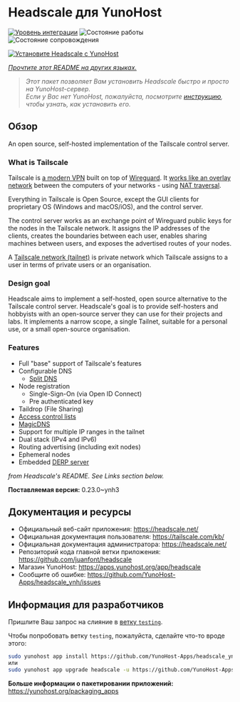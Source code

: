 <!--
Важно: этот README был автоматически сгенерирован <https://github.com/YunoHost/apps/tree/master/tools/readme_generator>
Он НЕ ДОЛЖЕН редактироваться вручную.
-->

# Headscale для YunoHost

[![Уровень интеграции](https://dash.yunohost.org/integration/headscale.svg)](https://ci-apps.yunohost.org/ci/apps/headscale/) ![Состояние работы](https://ci-apps.yunohost.org/ci/badges/headscale.status.svg) ![Состояние сопровождения](https://ci-apps.yunohost.org/ci/badges/headscale.maintain.svg)

[![Установите Headscale с YunoHost](https://install-app.yunohost.org/install-with-yunohost.svg)](https://install-app.yunohost.org/?app=headscale)

*[Прочтите этот README на других языках.](./ALL_README.md)*

> *Этот пакет позволяет Вам установить Headscale быстро и просто на YunoHost-сервер.*  
> *Если у Вас нет YunoHost, пожалуйста, посмотрите [инструкцию](https://yunohost.org/install), чтобы узнать, как установить его.*

## Обзор

An open source, self-hosted implementation of the Tailscale control server.

### What is Tailscale

Tailscale is [a modern VPN](https://tailscale.com/) built on top of
[Wireguard](https://www.wireguard.com/).
It [works like an overlay network](https://tailscale.com/blog/how-tailscale-works/)
between the computers of your networks - using
[NAT traversal](https://tailscale.com/blog/how-nat-traversal-works/).

Everything in Tailscale is Open Source, except the GUI clients for proprietary OS
(Windows and macOS/iOS), and the control server.

The control server works as an exchange point of Wireguard public keys for the
nodes in the Tailscale network. It assigns the IP addresses of the clients,
creates the boundaries between each user, enables sharing machines between users,
and exposes the advertised routes of your nodes.

A [Tailscale network (tailnet)](https://tailscale.com/kb/1136/tailnet/) is private
network which Tailscale assigns to a user in terms of private users or an
organisation.

### Design goal

Headscale aims to implement a self-hosted, open source alternative to the Tailscale
control server.
Headscale's goal is to provide self-hosters and hobbyists with an open-source
server they can use for their projects and labs.
It implements a narrow scope, a single Tailnet, suitable for a personal use, or a small
open-source organisation.

### Features


- Full "base" support of Tailscale's features
- Configurable DNS
  - [Split DNS](https://tailscale.com/kb/1054/dns/#using-dns-settings-in-the-admin-console)
- Node registration
  - Single-Sign-On (via Open ID Connect)
  - Pre authenticated key
- Taildrop (File Sharing)
- [Access control lists](https://tailscale.com/kb/1018/acls/)
- [MagicDNS](https://tailscale.com/kb/1081/magicdns)
- Support for multiple IP ranges in the tailnet
- Dual stack (IPv4 and IPv6)
- Routing advertising (including exit nodes)
- Ephemeral nodes
- Embedded [DERP server](https://tailscale.com/blog/how-tailscale-works/#encrypted-tcp-relays-derp)

*from Headscale's README. See Links section below.*


**Поставляемая версия:** 0.23.0~ynh3
## Документация и ресурсы

- Официальный веб-сайт приложения: <https://headscale.net/>
- Официальная документация пользователя: <https://tailscale.com/kb/>
- Официальная документация администратора: <https://headscale.net/>
- Репозиторий кода главной ветки приложения: <https://github.com/juanfont/headscale>
- Магазин YunoHost: <https://apps.yunohost.org/app/headscale>
- Сообщите об ошибке: <https://github.com/YunoHost-Apps/headscale_ynh/issues>

## Информация для разработчиков

Пришлите Ваш запрос на слияние в [ветку `testing`](https://github.com/YunoHost-Apps/headscale_ynh/tree/testing).

Чтобы попробовать ветку `testing`, пожалуйста, сделайте что-то вроде этого:

```bash
sudo yunohost app install https://github.com/YunoHost-Apps/headscale_ynh/tree/testing --debug
или
sudo yunohost app upgrade headscale -u https://github.com/YunoHost-Apps/headscale_ynh/tree/testing --debug
```

**Больше информации о пакетировании приложений:** <https://yunohost.org/packaging_apps>
